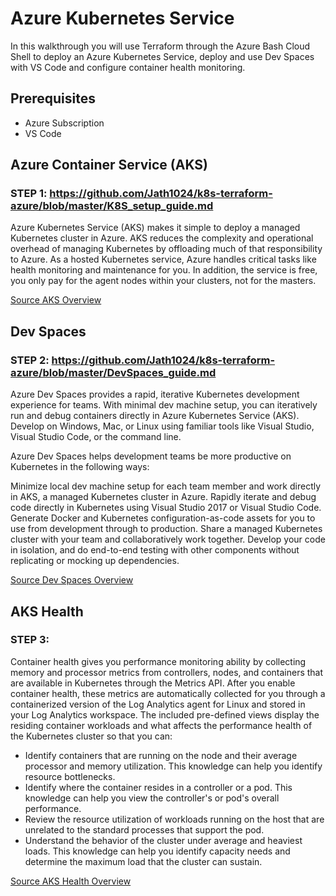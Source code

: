 # Azure Kubernetes Service 
In this walkthrough you will use Terraform through the Azure Bash Cloud Shell to deploy an Azure Kubernetes Service, deploy and use Dev Spaces with VS Code and configure container health monitoring.

## Prerequisites
* Azure Subscription
* VS Code

## Azure Container Service (AKS)

### STEP 1: https://github.com/Jath1024/k8s-terraform-azure/blob/master/K8S_setup_guide.md

Azure Kubernetes Service (AKS) makes it simple to deploy a managed Kubernetes cluster in Azure. AKS reduces the complexity and operational overhead of managing Kubernetes by offloading much of that responsibility to Azure. As a hosted Kubernetes service, Azure handles critical tasks like health monitoring and maintenance for you. In addition, the service is free, you only pay for the agent nodes within your clusters, not for the masters.

[Source AKS Overview](https://docs.microsoft.com/en-gb/azure/aks/intro-kubernetes)

## Dev Spaces

### STEP 2: https://github.com/Jath1024/k8s-terraform-azure/blob/master/DevSpaces_guide.md

Azure Dev Spaces provides a rapid, iterative Kubernetes development experience for teams. With minimal dev machine setup, you can iteratively run and debug containers directly in Azure Kubernetes Service (AKS). Develop on Windows, Mac, or Linux using familiar tools like Visual Studio, Visual Studio Code, or the command line.

Azure Dev Spaces helps development teams be more productive on Kubernetes in the following ways:

Minimize local dev machine setup for each team member and work directly in AKS, a managed Kubernetes cluster in Azure.
Rapidly iterate and debug code directly in Kubernetes using Visual Studio 2017 or Visual Studio Code.
Generate Docker and Kubernetes configuration-as-code assets for you to use from development through to production.
Share a managed Kubernetes cluster with your team and collaboratively work together. Develop your code in isolation, and do end-to-end testing with other components without replicating or mocking up dependencies.

[Source Dev Spaces Overview](https://docs.microsoft.com/en-us/azure/dev-spaces/azure-dev-spaces)

## AKS Health

### STEP 3: 

Container health gives you performance monitoring ability by collecting memory and processor metrics from controllers, nodes, and containers that are available in Kubernetes through the Metrics API. After you enable container health, these metrics are automatically collected for you through a containerized version of the Log Analytics agent for Linux and stored in your Log Analytics workspace. The included pre-defined views display the residing container workloads and what affects the performance health of the Kubernetes cluster so that you can:

* Identify containers that are running on the node and their average processor and memory utilization. This knowledge can help you identify resource bottlenecks.
* Identify where the container resides in a controller or a pod. This knowledge can help you view the controller's or pod's overall performance.
* Review the resource utilization of workloads running on the host that are unrelated to the standard processes that support the pod.
* Understand the behavior of the cluster under average and heaviest loads. This knowledge can help you identify capacity needs and determine the maximum load that the cluster can sustain.

[Source AKS Health Overview](https://docs.microsoft.com/en-us/azure/monitoring/monitoring-container-health)
